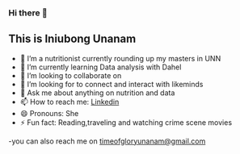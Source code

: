 ### Hi there 👋

## This is Iniubong Unanam




- 🔭 I’m a nutritionist currently rounding up my masters in UNN 
- 🌱 I’m currently learning Data analysis with Dahel
- 👯 I’m looking to collaborate on
- 🤔 I’m looking for to connect and interact with likeminds
- 💬 Ask me about anything on nutrition and data
- 📫 How to reach me: [Linkedin](https://www.linkedin.com/in/iniubong-unanam-1b25b720a?utm_source=share&utm_campaign=share_via&utm_content=profile&utm_medium=android_app)
- 😄 Pronouns: She
- ⚡ Fun fact: Reading,traveling and watching crime scene movies
  
-you can also reach me on timeofgloryunanam@gmail.com
